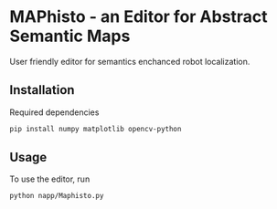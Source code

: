 # MAPhisto - an Editor for Abstract Semantic Maps
User friendly editor for semantics enchanced robot localization.

## Installation

Required dependencies
```bash
pip install numpy matplotlib opencv-python 
```

## Usage

To use the editor, run 
```bash
python napp/Maphisto.py
```


